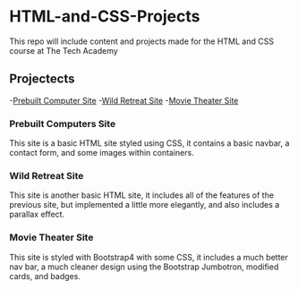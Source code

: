 # HTML-and-CSS-Projects
This repo will include content and projects made for the HTML and CSS course at The Tech Academy

## Projectects

-[Prebuilt Computer Site](https://github.com/PyLawrence/HTML-and-CSS-Projects/tree/main/One-Page%20Website)
-[Wild Retreat Site](https://github.com/PyLawrence/HTML-and-CSS-Projects/tree/main/HTMLCSSProj)
-[Movie Theater Site](https://github.com/PyLawrence/HTML-and-CSS-Projects/tree/main/bootstrap4_project)

### Prebuilt Computers Site

This site is a basic HTML site styled using CSS, it contains a basic navbar, a contact form, and some images within containers.

### Wild Retreat Site

This site is another basic HTML site, it includes all of the features of the previous site, but implemented a little more elegantly, and also includes a parallax effect.

### Movie Theater Site

This site is styled with Bootstrap4 with some CSS, it includes a much better nav bar, a much cleaner design using the Bootstrap Jumbotron, modified cards, and badges.
